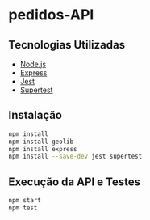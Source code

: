 # pedidos-API

## Tecnologias Utilizadas

- [Node.js](https://nodejs.org/)
- [Express](https://expressjs.com/)
- [Jest](https://jestjs.io/)
- [Supertest](https://github.com/visionmedia/supertest)
  
## Instalação

```bash
npm install
npm install geolib
npm install express
npm install --save-dev jest supertest
```

## Execução da API e Testes
```bash
npm start
npm test
```
